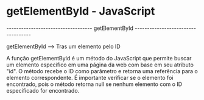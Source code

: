 # getElementById - JavaScript


----------------------------------- getElementById -----------------------------------

getElementById --> Tras um elemento pelo ID



A função getElementById é um método do JavaScript que permite buscar um elemento específico em uma página da web com base em seu atributo "id". O método recebe o ID como parâmetro e retorna uma referência para o elemento correspondente. É importante verificar se o elemento foi encontrado, pois o método retorna null se nenhum elemento com o ID especificado for encontrado.

